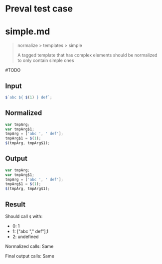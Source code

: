 # Preval test case

# simple.md

> normalize > templates > simple
>
> A tagged template that has complex elements should be normalized to only contain simple ones

#TODO

## Input

`````js filename=intro
$`abc ${ $(1) } def`;
`````

## Normalized

`````js filename=intro
var tmpArg;
var tmpArg$1;
tmpArg = ['abc ', ' def'];
tmpArg$1 = $(1);
$(tmpArg, tmpArg$1);
`````

## Output

`````js filename=intro
var tmpArg;
var tmpArg$1;
tmpArg = ['abc ', ' def'];
tmpArg$1 = $(1);
$(tmpArg, tmpArg$1);
`````

## Result

Should call `$` with:
 - 0: 1
 - 1: ["abc "," def"],1
 - 2: undefined

Normalized calls: Same

Final output calls: Same
